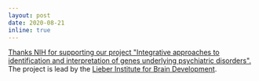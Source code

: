 ```yaml
---
layout: post
date: 2020-08-21 
inline: true
---
```


<a href="https://www.egr.uh.edu/news/202008/lin-receives-sub-award-nih-grant-work-psychiatric-genetics"> Thanks NIH for supporting our project "Integrative approaches to identification and interpretation of genes underlying psychiatric disorders".</a> The project is lead by the <a href="https://www.libd.org"> Lieber Institute for Brain Development</a>. 



